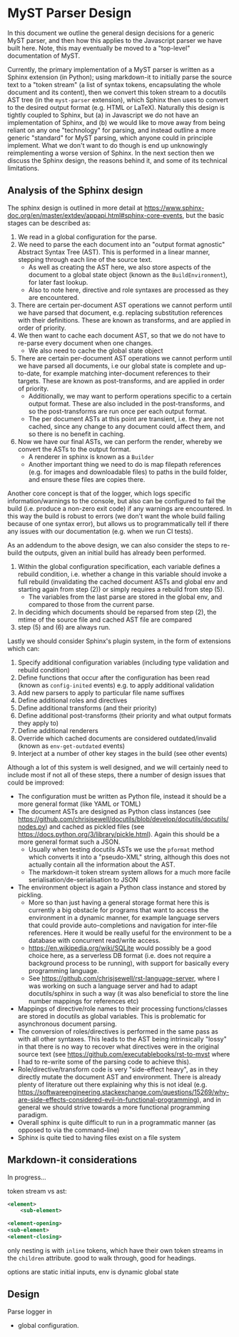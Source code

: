 # MyST Parser Design

In this document we outline the general design decisions for a generic MyST parser, and then how this applies to the Javascript parser we have built here.
Note, this may eventually be moved to a "top-level" documentation of MyST.

Currently, the primary implementation of a MyST parser is written as a Sphinx extension (in Python); using markdown-it to initially parse the source text to a "token stream" (a list of syntax tokens, encapsulating the whole document and its content), then we convert this token stream to a docutils AST tree (in the `myst-parser` extension), which Sphinx then uses to convert to the desired output format (e.g. HTML or LaTeX).
Naturally this design is tightly coupled to Sphinx, but (a) in Javascript we do not have an implementation of Sphinx, and (b) we would like to move away from being reliant on any one "technology" for parsing, and instead outline a more generic "standard" for MyST parsing, which anyone could in principle implement.
What we don't want to do though is end up unknowingly reimplementing a worse version of Sphinx.
In the next section then we discuss the Sphinx design, the reasons behind it, and some of its technical limitations.

## Analysis of the Sphinx design

The sphinx design is outlined in more detail at <https://www.sphinx-doc.org/en/master/extdev/appapi.html#sphinx-core-events>, but the basic stages can be described as:

1. We read in a global configuration for the parse.
2. We need to parse the each document into an "output format agnostic" Abstract Syntax Tree (AST). This is performed in a linear manner, stepping through each line of the source text.
   - As well as creating the AST here, we also store aspects of the document to a global state object (known as the `BuildEnvironment`), for later fast lookup.
   - Also to note here, directive and role syntaxes are processed as they are encountered.
3. There are certain per-document AST operations we cannot perform until we have parsed that document, e.g. replacing substitution references with their definitions. These are known as transforms, and are applied in order of priority.
4. We then want to cache each document AST, so that we do not have to re-parse every document when one changes.
   - We also need to cache the global state object
5. There are certain per-document AST operations we cannot perform until we have parsed all documents, i.e our global state is complete and up-to-date, for example matching inter-document references to their targets. These are known as post-transforms, and are applied in order of priority.
   - Additionally, we may want to perform operations specific to a certain output format. These are also included in the post-transforms, and so the post-transforms are run once per each output format.
   - The per document ASTs at this point are transient, i.e. they are not cached, since any change to any document could affect them, and so there is no benefit in caching.
6. Now we have our final ASTs, we can perform the render, whereby we convert the ASTs to the output format.
   - A renderer in sphinx is known as a `Builder`
   - Another important thing we need to do is map filepath references (e.g. for images and downloadable files) to paths in the build folder, and ensure these files are copies there.

Another core concept is that of the logger, which logs specific information/warnings to the console, but also can be configured to fail the build (i.e. produce a non-zero exit code) if any warnings are encountered.
In this way the build is robust to errors (we don't want the whole build failing because of one syntax error), but allows us to programmatically tell if there any issues with our documentation (e.g. when we run CI tests).

As an addendum to the above design, we can also consider the steps to re-build the outputs, given an initial build has already been performed.

1. Within the global configuration specification, each variable defines a rebuild condition, i.e. whether a change in this variable should invoke a full rebuild (invalidating the cached document ASTs and global env and starting again from step (2)) or simply requires a rebuild from step (5).
   - The variables from the last parse are stored in the global env, and compared to those from the current parse.
2. In deciding which documents should be reparsed from step (2), the mtime of the source file and cached AST file are compared
3. step (5) and (6) are always run.

Lastly we should consider Sphinx's plugin system, in the form of extensions which can:

1. Specify additional configuration variables (including type validation and rebuild condition)
2. Define functions that occur after the configuration has been read (known as `config-inited` events) e.g. to apply additional validation
3. Add new parsers to apply to particular file name suffixes
4. Define additional roles and directives
5. Define additional transforms (and their priority)
6. Define additional post-transforms (their priority and what output formats they apply to)
7. Define additional renderers
8. Override which cached documents are considered outdated/invalid (known as `env-get-outdated` events)
9. Interject at a number of other key stages in the build (see other events)

Although a lot of this system is well designed, and we will certainly need to include most if not all of these steps, there a number of design issues that could be improved:

- The configuration must be written as Python file, instead it should be a more general format (like YAML or TOML)
- The document ASTs are designed as Python class instances (see <https://github.com/chrisjsewell/docutils/blob/develop/docutils/docutils/nodes.py>) and cached as pickled files (see https://docs.python.org/3/library/pickle.html). Again this should be a more general format such a JSON.
  - Usually when testing docutils ASTs we use the `pformat` method which converts it into a "pseudo-XML" string, although this does not actually contain all the information about the AST.
  - The markdown-it token stream system allows for a much more facile serialisation/de-serialisation to JSON
- The environment object is again a Python class instance and stored by pickling.
  - More so than just having a general storage format here this is currently a big obstacle for programs that want to access the environment in a dynamic manner, for example language servers that could provide auto-completions and navigation for inter-file references. Here it would be really useful for the environment to be a database with concurrent read/write access.
  - <https://en.wikipedia.org/wiki/SQLite> would possibly be a good choice here, as a serverless DB format (i.e. does not require a background process to be running), with support for basically every programming language.
  - See <https://github.com/chrisjsewell/rst-language-server>, where I was working on such a language server and had to adapt docutils/sphinx in such a way (it was also beneficial to store the line number mappings for references etc)
- Mappings of directive/role names to their processing functions/classes are stored in docutils as global variables. This is problematic for asynchronous document parsing.
- The conversion of roles/directives is performed in the same pass as with all other syntaxes. This leads to the AST being intrinsically "lossy" in that there is no way to recover what directives were in the original source text (see <https://github.com/executablebooks/rst-to-myst> where I had to re-write some of the parsing code to achieve this).
- Role/directive/transform code is very "side-effect heavy", as in they directly mutate the document AST and environment. There is already plenty of literature out there explaining why this is not ideal (e.g. <https://softwareengineering.stackexchange.com/questions/15269/why-are-side-effects-considered-evil-in-functional-programming>), and in general we should strive towards a more functional programming paradigm.
- Overall sphinx is quite difficult to run in a programmatic manner (as opposed to via the command-line)
- Sphinx is quite tied to having files exist on a file system

## Markdown-it considerations

In progress...

token stream vs ast:

```xml
<element>
    <sub-element>
```

```xml
<element-opening>
<sub-element>
<element-closing>
```

only nesting is with `inline` tokens, which have their own token streams in the `children` attribute.
good to walk through, good for headings.

options are static initial inputs, env is dynamic global state


## Design

Parse logger in

- global configuration.